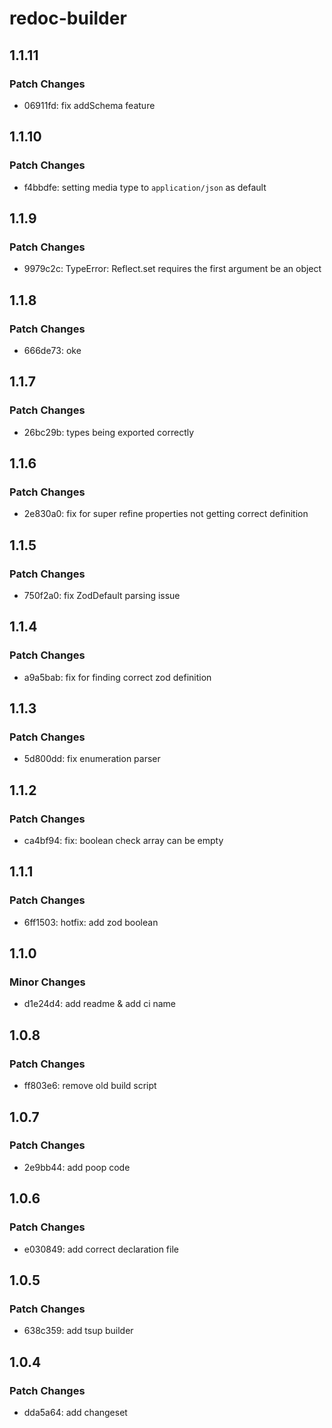 # redoc-builder

## 1.1.11

### Patch Changes

-   06911fd: fix addSchema feature

## 1.1.10

### Patch Changes

-   f4bbdfe: setting media type to `application/json` as default

## 1.1.9

### Patch Changes

-   9979c2c: TypeError: Reflect.set requires the first argument be an object

## 1.1.8

### Patch Changes

-   666de73: oke

## 1.1.7

### Patch Changes

-   26bc29b: types being exported correctly

## 1.1.6

### Patch Changes

-   2e830a0: fix for super refine properties not getting correct definition

## 1.1.5

### Patch Changes

-   750f2a0: fix ZodDefault parsing issue

## 1.1.4

### Patch Changes

-   a9a5bab: fix for finding correct zod definition

## 1.1.3

### Patch Changes

-   5d800dd: fix enumeration parser

## 1.1.2

### Patch Changes

-   ca4bf94: fix: boolean check array can be empty

## 1.1.1

### Patch Changes

-   6ff1503: hotfix: add zod boolean

## 1.1.0

### Minor Changes

-   d1e24d4: add readme & add ci name

## 1.0.8

### Patch Changes

-   ff803e6: remove old build script

## 1.0.7

### Patch Changes

-   2e9bb44: add poop code

## 1.0.6

### Patch Changes

-   e030849: add correct declaration file

## 1.0.5

### Patch Changes

-   638c359: add tsup builder

## 1.0.4

### Patch Changes

-   dda5a64: add changeset

